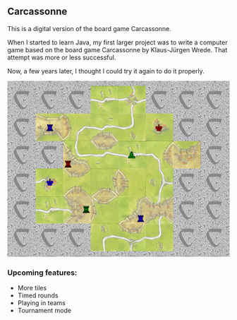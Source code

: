 ## Carcassonne

This is a digital version of the board game Carcassonne.

When I started to learn Java, my first larger project was to write a computer game based on the board game Carcassonne by Klaus-Jürgen Wrede. That attempt was more or less successful.

Now, a few years later, I thought I could try it again to do it properly.
<p align="center"> 
<img alt="a screenshot of the game" src="/preview.png?raw=true" width="700">
</p>

### Upcoming features:
* More tiles
* Timed rounds
* Playing in teams
* Tournament mode
